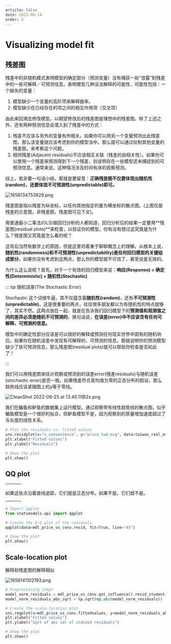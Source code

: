 ```yaml
---
article: false
date: 2022-06-14
order: 5
---
```


# Visualizing model fit

## 残差图

残差中的非随机模式表明模型的确定部分（预测变量）没有捕获一些“泄露”到残差中的一些可解释／可预测信息。表明模型几种没法解释的可能性，可能性包括：一个缺失的变量：

1. 模型缺少一个变量的高阶项来解释曲率。
2. 模型缺少在已经存在的项之间的相互作用项（交叉项）

由此来回溯去修改模型，以期望修改后的残差图是理想中的残差图。除了上述之外，还有两种预测信息会潜入到了残差中的方式：

1. 残差不应该与另外的变量有所相关。如果你可以用另一个变量预测出此残差图，那么该变量就应该考虑到你的模型当中。那么就可以通过绘制其他变量的残差图，来考察这个问题。
2. 相邻残差(Adjacent residuals)不应该相互关联（残差的自相关性）。如果你可以使用一个残差来预测得到下一个残差，则说明存在一些模型还未捕捉到的可预测信息。通常来说，这种情况涉及时间有序的观察预测。

综上，若非要一句话小结，那就是要留意：**正确残差图不仅要体现出随机性(random)，还要体现不可预测性(unpredictable)即可。**

![1656134753829.png](https://pic.hanjiaming.com.cn/2022/06/25/61ecc98f94c8c.png)

残差图是指以残差为纵坐标，以任何其他指定的量为横坐标的散点图。(上图仅是残差的示意图，非残差图，残差图可见下文)。

用普通最小二乘法(OLS)做回归分析的人都知道，回归分析后的结果一定要用**残差图(residual plots)**来检查，以验证你的模型。你有没有想过这究竟是为什么？残差图又究竟是怎么看的呢？

这背后当然有数学上的原因，但是这里将着重于聊聊概念上的理解。从根本上说，**随机性(randomness)和不可预测性(unpredictability)是任何回归模型的关键组成部分**，如果你没有考虑到这两点，那么你的模型就不可信了，甚至说是无效的。

为什么这么说呢？首先，对于一个有效的回归模型来说：**响应(Response) = 确定性(Deterministic) + 随机性(Stochastic)**

::: tip 随机误差(The Stochastic Error)

Stochastic 这个词很牛逼，其不仅蕴含着**随机性(random)**，还有**不可预测性(unpredictable)**。这是很重要的两点，往往很多朋友都以为有随机性的特点就够了，其实不然。这两点放在一起，就是在告诉我们回归模型下的**预测值和观测值之间的差异必须是随机不可预测的**。换句话说，**在误差(error)中不应该含有任何可解释、可预测的信息。**

模型中的确定性部分应该是可以很好的解释或预测任何现实世界中固有的随机响应。如果你在随机误差中发现有可解释的、可预测的信息，那就说明你的预测模型缺少了些可预测信息。那么残差图(residual plots)就可以帮助你检查是否如此了！

:::

我们可以用残差图来估计观察或预测到的误差error(残差residuals)与随机误差(stochastic error)是否一致。如果残差符合其均值为零的正态分布的假设，那么趋势线应该紧跟图上的y等于零线。

![CleanShot 2022-06-25 at 13.40.11@2x.png](https://pic.hanjiaming.com.cn/2022/06/25/3130df4a58f56.png)

我们在鳊鱼和鲈鱼的数据集上运行模型。通过观察带有线性趋势线的散点图，似乎鳊鱼模型是一个很好的拟合，但鲈鱼模型不是，因为观察到的质量增加速度超过了与长度的线性关系。

```python
# Plot the residuals vs. fitted values
sns.residplot(x="n_convenience", y="price_twd_msq", data=taiwan_real_estate, lowess=True)
plt.xlabel("Fitted values")
plt.ylabel("Residuals")

# Show the plot
plt.show()
```

## QQ plot

<img src="https://pic.hanjiaming.com.cn/2022/06/25/d33161a321546.png" alt="1656140963696.png" style="zoom:33%;" />

如果这些点沿着直线追踪，它们就是正态分布。如果不是，它们就不是。

<img src="https://pic.hanjiaming.com.cn/2022/06/25/f5a55f9c3b7e6.png" alt="1656140640417.png" style="zoom:33%;" />

```python
# Import qqplot
from statsmodels.api import qqplot

# Create the Q-Q plot of the residuals
qqplot(data=mdl_price_vs_conv.resid, fit=True, line="45")

# Show the plot
plt.show()
```

## Scale-location plot

解释和残差图的解释相似

![1656141102193.png](https://pic.hanjiaming.com.cn/2022/06/25/c727724b5d3ae.png)

```python
# Preprocessing steps
model_norm_residuals = mdl_price_vs_conv.get_influence().resid_studentized_internal
model_norm_residuals_abs_sqrt = np.sqrt(np.abs(model_norm_residuals))

# Create the scale-location plot
sns.regplot(x=mdl_price_vs_conv.fittedvalues, y=model_norm_residuals_abs_sqrt, ci=None, lowess=True)
plt.xlabel("Fitted values")
plt.ylabel("Sqrt of abs val of stdized residuals")

# Show the plot
plt.show()
```
